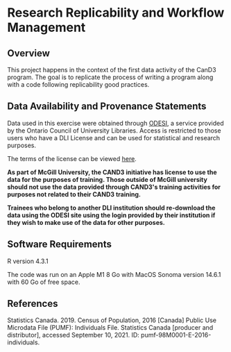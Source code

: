 # Research Replicability and Workflow Management

## Overview
This project happens in the context of the first data activity of the CanD3 program.
The goal is to replicate the process of writing a program along with a code following replicability good practices.

## Data Availability and Provenance Statements
Data used in this exercise were obtained through [ODESI](https://odesi.ca/en), a service provided by the Ontario Council of University Libraries. Access is restricted to those users who have a DLI License and can be used for statistical and research purposes. 

The terms of the license can be viewed [here](https://www.statcan.gc.ca/en/microdata/dli).

**As part of McGill University, the CAND3 initiative has license to use the data for the purposes of training. Those outside of McGill university should not use the data provided through CAND3's training activities for purposes not related to their CAND3 training.**

**Trainees who belong to another DLI institution should re-download the data using the ODESI site using the login provided by their institution if they wish to make use of the data for other purposes.**

## Software Requirements
R version 4.3.1

The code was run on an Apple M1 8 Go with MacOS Sonoma version 14.6.1 with 60 Go of free space.

## References
Statistics Canada. 2019. Census of Population, 2016 [Canada] Public Use Microdata File (PUMF): Individuals File. Statistics Canada [producer and distributor], accessed September 10, 2021. ID: pumf-98M0001-E-2016-individuals.
